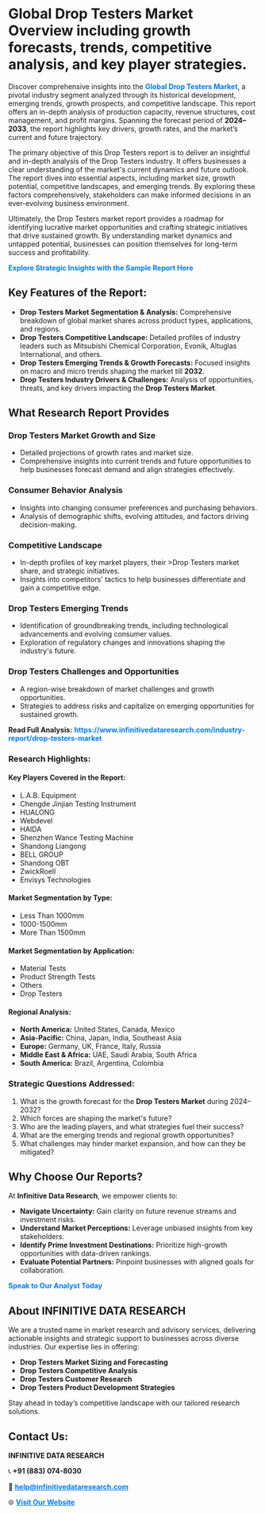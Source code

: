 <h1>Global Drop Testers Market Overview including growth forecasts, trends, competitive analysis, and key player strategies.</h1>
<p>
Discover comprehensive insights into the 
<a href="https://www.infinitivedataresearch.com/industry-report/drop-testers-market" rel="dofollow" style="color: #007BFF; text-decoration: none;"><strong>Global Drop Testers Market</strong></a>, a pivotal industry segment analyzed through its historical development, emerging trends, growth prospects, and competitive landscape. This report offers an in-depth analysis of production capacity, revenue structures, cost management, and profit margins. Spanning the forecast period of <strong>2024–2033</strong>, the report highlights key drivers, growth rates, and the market’s current and future trajectory.
</p>
<p>
The primary objective of this Drop Testers report is to deliver an insightful and in-depth analysis of the Drop Testers industry. It offers businesses a clear understanding of the market's current dynamics and future outlook. The report dives into essential aspects, including market size, growth potential, competitive landscapes, and emerging trends. By exploring these factors comprehensively, stakeholders can make informed decisions in an ever-evolving business environment.
</p>
<p>
Ultimately, the Drop Testers market report provides a roadmap for identifying lucrative market opportunities and crafting strategic initiatives that drive sustained growth. By understanding market dynamics and untapped potential, businesses can position themselves for long-term success and profitability.
</p>
<p>
<a href="https://www.infinitivedataresearch.com/request-sample/reportId=111726" style="color: #007BFF; text-decoration: none;"><strong>Explore Strategic Insights with the Sample Report Here</strong></a>
</p>

<h2>Key Features of the Report:</h2>
<ul>
<li><strong>Drop Testers Market Segmentation & Analysis:</strong> Comprehensive breakdown of global market shares across product types, applications, and regions.</li>
<li><strong>Drop Testers Competitive Landscape:</strong> Detailed profiles of industry leaders such as Mitsubishi Chemical Corporation, Evonik, Altuglas International, and others.</li>
<li><strong>Drop Testers Emerging Trends & Growth Forecasts:</strong> Focused insights on macro and micro trends shaping the market till <strong>2032</strong>.</li>
<li><strong>Drop Testers Industry Drivers & Challenges:</strong> Analysis of opportunities, threats, and key drivers impacting the <strong>Drop Testers Market</strong>.</li>
</ul>

<h2>What Research Report Provides</h2>
<h3>Drop Testers Market Growth and Size</h3>
<ul>
<li>Detailed projections of growth rates and market size.</li>
<li>Comprehensive insights into current trends and future opportunities to help businesses forecast demand and align strategies effectively.</li>
</ul>

<h3>Consumer Behavior Analysis</h3>
<ul>
<li>Insights into changing consumer preferences and purchasing behaviors.</li>
<li>Analysis of demographic shifts, evolving attitudes, and factors driving decision-making.</li>
</ul>

<h3>Competitive Landscape</h3>
<ul>
<li>In-depth profiles of key market players, their >Drop Testers market share, and strategic initiatives.</li>
<li>Insights into competitors' tactics to help businesses differentiate and gain a competitive edge.</li>
</ul>

<h3>Drop Testers Emerging Trends</h3>
<ul>
<li>Identification of groundbreaking trends, including technological advancements and evolving consumer values.</li>
<li>Exploration of regulatory changes and innovations shaping the industry's future.</li>
</ul>

<h3>Drop Testers Challenges and Opportunities</h3>
<ul>
<li>A region-wise breakdown of market challenges and growth opportunities.</li>
<li>Strategies to address risks and capitalize on emerging opportunities for sustained growth.</li>
</ul>
<p><strong>Read Full Analysis:</strong> <a href="https://www.infinitivedataresearch.com/industry-report/drop-testers-market" rel="dofollow" style="color: #007BFF; text-decoration: none;"><strong>https://www.infinitivedataresearch.com/industry-report/drop-testers-market</strong></a></p>
<h3>Research Highlights:</h3>
<h4>Key Players Covered in the Report:</h4>
<ul><li>L.A.B. Equipment</li><li>Chengde Jinjian Testing Instrument</li><li>HUALONG</li><li>Webdevel</li><li>HAIDA</li><li>Shenzhen Wance Testing Machine</li><li>Shandong Liangong</li><li>BELL GROUP</li><li>Shandong OBT</li><li>ZwickRoell</li><li>Envisys Technologies</li></ul>
<h4>Market Segmentation by Type:</h4>
<ul><li>Less Than 1000mm</li><li>1000-1500mm</li><li>More Than 1500mm</li></ul>
<h4>Market Segmentation by Application:</h4>
<ul><li>Material Tests</li><li>Product Strength Tests</li><li>Others</li><li>Drop Testers</li></ul>

<h4>Regional Analysis:</h4>
<ul>
<li><strong>North America:</strong> United States, Canada, Mexico</li>
<li><strong>Asia-Pacific:</strong> China, Japan, India, Southeast Asia</li>
<li><strong>Europe:</strong> Germany, UK, France, Italy, Russia</li>
<li><strong>Middle East & Africa:</strong> UAE, Saudi Arabia, South Africa</li>
<li><strong>South America:</strong> Brazil, Argentina, Colombia</li>
</ul>

<h3>Strategic Questions Addressed:</h3>
<ol>
<li>What is the growth forecast for the <strong>Drop Testers Market</strong> during 2024–2032?</li>
<li>Which forces are shaping the market's future?</li>
<li>Who are the leading players, and what strategies fuel their success?</li>
<li>What are the emerging trends and regional growth opportunities?</li>
<li>What challenges may hinder market expansion, and how can they be mitigated?</li>
</ol>

<h2>Why Choose Our Reports?</h2>
<p>At <strong>Infinitive Data Research</strong>, we empower clients to:</p>
<ul>
<li><strong>Navigate Uncertainty:</strong> Gain clarity on future revenue streams and investment risks.</li>
<li><strong>Understand Market Perceptions:</strong> Leverage unbiased insights from key stakeholders.</li>
<li><strong>Identify Prime Investment Destinations:</strong> Prioritize high-growth opportunities with data-driven rankings.</li>
<li><strong>Evaluate Potential Partners:</strong> Pinpoint businesses with aligned goals for collaboration.</li>
</ul>
<p><a href="https://www.infinitivedataresearch.com/industry-report/drop-testers-market" rel="dofollow" style="color: #007BFF; text-decoration: none;"><strong>Speak to Our Analyst Today</strong></a></p>

<h2>About INFINITIVE DATA RESEARCH</h2>
<p>We are a trusted name in market research and advisory services, delivering actionable insights and strategic support to businesses across diverse industries. Our expertise lies in offering:</p>
<ul>
<li><strong>Drop Testers Market Sizing and Forecasting</strong></li>
<li><strong>Drop Testers Competitive Analysis</strong></li>
<li><strong>Drop Testers Customer Research</strong></li>
<li><strong>Drop Testers Product Development Strategies</strong></li>
</ul>
<p>Stay ahead in today’s competitive landscape with our tailored research solutions.</p>

<h2>Contact Us:</h2>
<p><strong>INFINITIVE DATA RESEARCH</strong></p>
<p>📞 <strong>+91 (883) 074-8030</strong></p>
<p>📧 <strong><a href="mailto:help@infinitivedataresearch.com" style="color: #007BFF;">help@infinitivedataresearch.com</a></strong></p>
<p>🌐 <strong><a href="https://www.infinitivedataresearch.com" rel="dofollow" style="color: #007BFF;">Visit Our Website</a></strong></p>